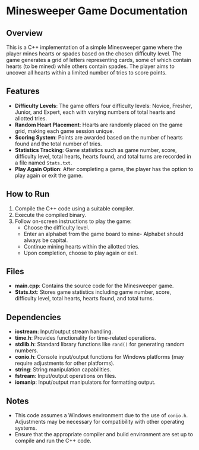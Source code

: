 # Minesweeper Game Documentation

## Overview
This is a C++ implementation of a simple Minesweeper game where the player mines hearts or spades based on the chosen difficulty level. The game generates a grid of letters representing cards, some of which contain hearts (to be mined) while others contain spades. The player aims to uncover all hearts within a limited number of tries to score points.

## Features
- **Difficulty Levels**: The game offers four difficulty levels: Novice, Fresher, Junior, and Expert, each with varying numbers of total hearts and allotted tries.
- **Random Heart Placement**: Hearts are randomly placed on the game grid, making each game session unique.
- **Scoring System**: Points are awarded based on the number of hearts found and the total number of tries.
- **Statistics Tracking**: Game statistics such as game number, score, difficulty level, total hearts, hearts found, and total turns are recorded in a file named `Stats.txt`.
- **Play Again Option**: After completing a game, the player has the option to play again or exit the game.

## How to Run
1. Compile the C++ code using a suitable compiler.
2. Execute the compiled binary.
3. Follow on-screen instructions to play the game:
   - Choose the difficulty level.
   - Enter an alphabet from the game board to mine- Alphabet should always be capital.
   - Continue mining hearts within the allotted tries.
   - Upon completion, choose to play again or exit.

## Files
- **main.cpp**: Contains the source code for the Minesweeper game.
- **Stats.txt**: Stores game statistics including game number, score, difficulty level, total hearts, hearts found, and total turns.

## Dependencies
- **iostream**: Input/output stream handling.
- **time.h**: Provides functionality for time-related operations.
- **stdlib.h**: Standard library functions like `rand()` for generating random numbers.
- **conio.h**: Console input/output functions for Windows platforms (may require adjustments for other platforms).
- **string**: String manipulation capabilities.
- **fstream**: Input/output operations on files.
- **iomanip**: Input/output manipulators for formatting output.

## Notes
- This code assumes a Windows environment due to the use of `conio.h`. Adjustments may be necessary for compatibility with other operating systems.
- Ensure that the appropriate compiler and build environment are set up to compile and run the C++ code.


